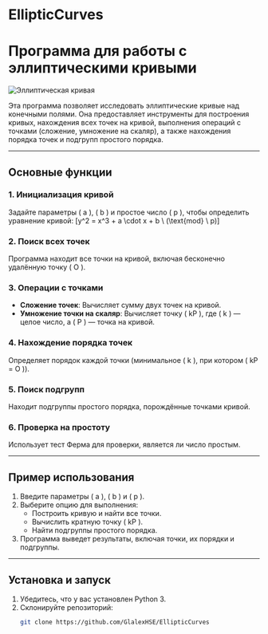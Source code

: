 # EllipticCurves
# Программа для работы с эллиптическими кривыми

![Эллиптическая кривая](https://upload.wikimedia.org/wikipedia/commons/thumb/3/3b/Elliptic_curve_simple.svg/1200px-Elliptic_curve_simple.svg.png)

Эта программа позволяет исследовать эллиптические кривые над конечными полями. Она предоставляет инструменты для построения кривых, нахождения всех точек на кривой, выполнения операций с точками (сложение, умножение на скаляр), а также нахождения порядка точек и подгрупп простого порядка.

---

## Основные функции

### 1. Инициализация кривой
Задайте параметры \( a \), \( b \) и простое число \( p \), чтобы определить уравнение кривой:
\[y^2 = x^3 + a \cdot x + b \ (\text{mod} \ p)\]

### 2. Поиск всех точек
Программа находит все точки на кривой, включая бесконечно удалённую точку \( O \).

### 3. Операции с точками
- **Сложение точек**: Вычисляет сумму двух точек на кривой.
- **Умножение точки на скаляр**: Вычисляет точку \( kP \), где \( k \) — целое число, а \( P \) — точка на кривой.

### 4. Нахождение порядка точек
Определяет порядок каждой точки (минимальное \( k \), при котором \( kP = O \)).

### 5. Поиск подгрупп
Находит подгруппы простого порядка, порождённые точками кривой.

### 6. Проверка на простоту
Использует тест Ферма для проверки, является ли число простым.

---

## Пример использования

1. Введите параметры \( a \), \( b \) и \( p \).
2. Выберите опцию для выполнения:
   - Построить кривую и найти все точки.
   - Вычислить кратную точку \( kP \).
   - Найти подгруппы простого порядка.
3. Программа выведет результаты, включая точки, их порядки и подгруппы.

---

## Установка и запуск

1. Убедитесь, что у вас установлен Python 3.
2. Склонируйте репозиторий:
   ```bash
   git clone https://github.com/GlalexHSE/EllipticCurves
